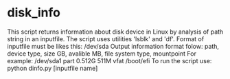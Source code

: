 # disk_info
This script returns information about disk device in Linux by analysis of path string in an inputfile.
The script uses utilities 'lsblk' and 'df'.
Format of inputfile must be likes this:
/dev/sda
Output information format folow:
path, device type, size GB, avalible MB, file system type, mountpoint
For example:
/dev/sda1 part 0.512G 511M vfat /boot/efi
To run the script use: 
python dinfo.py [inputfile name]

